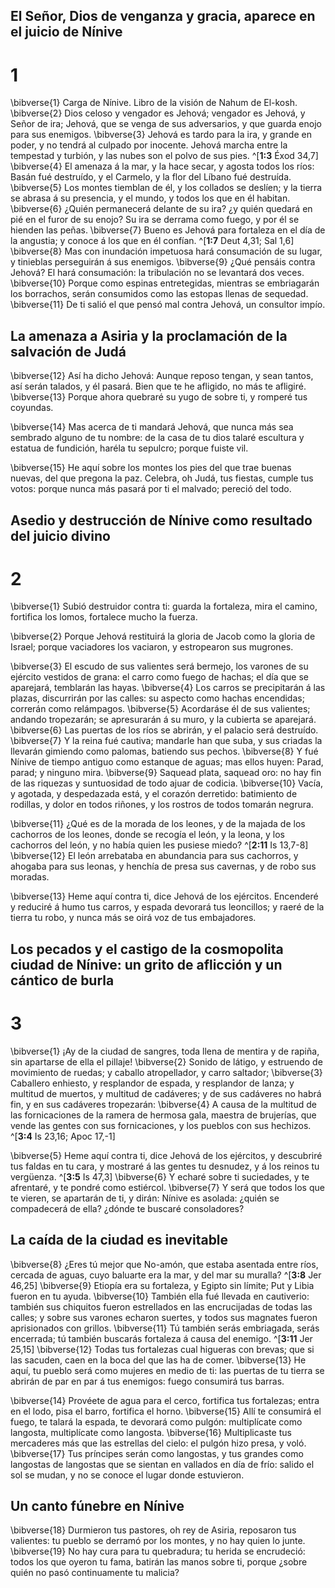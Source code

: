 ## El Señor, Dios de venganza y gracia, aparece en el juicio de Nínive
# 1 
\bibverse{1} Carga de Nínive. Libro de la visión de Nahum de El-kosh. \bibverse{2} Dios celoso y vengador es Jehová; vengador es Jehová, y Señor de ira; Jehová, que se venga de sus adversarios, y que guarda enojo para sus enemigos. \bibverse{3} Jehová es tardo para la ira, y grande en poder, y no tendrá al culpado por inocente. Jehová marcha entre la tempestad y turbión, y las nubes son el polvo de sus pies. ^[**1:3** Éxod 34,7] \bibverse{4} El amenaza á la mar, y la hace secar, y agosta todos los ríos: Basán fué destruído, y el Carmelo, y la flor del Líbano fué destruída. \bibverse{5} Los montes tiemblan de él, y los collados se deslíen; y la tierra se abrasa á su presencia, y el mundo, y todos los que en él habitan. \bibverse{6} ¿Quién permanecerá delante de su ira? ¿y quién quedará en pié en el furor de su enojo? Su ira se derrama como fuego, y por él se hienden las peñas. \bibverse{7} Bueno es Jehová para fortaleza en el día de la angustia; y conoce á los que en él confían. ^[**1:7** Deut 4,31; Sal 1,6] \bibverse{8} Mas con inundación impetuosa hará consumación de su lugar, y tinieblas perseguirán á sus enemigos. \bibverse{9} ¿Qué pensáis contra Jehová? El hará consumación: la tribulación no se levantará dos veces. \bibverse{10} Porque como espinas entretegidas, mientras se embriagarán los borrachos, serán consumidos como las estopas llenas de sequedad. \bibverse{11} De ti salió el que pensó mal contra Jehová, un consultor impío. 
 

## La amenaza a Asiria y la proclamación de la salvación de Judá
\bibverse{12} Así ha dicho Jehová: Aunque reposo tengan, y sean tantos, así serán talados, y él pasará. Bien que te he afligido, no más te afligiré. \bibverse{13} Porque ahora quebraré su yugo de sobre ti, y romperé tus coyundas. 

\bibverse{14} Mas acerca de ti mandará Jehová, que nunca más sea sembrado alguno de tu nombre: de la casa de tu dios talaré escultura y estatua de fundición, haréla tu sepulcro; porque fuiste vil. 

\bibverse{15} He aquí sobre los montes los pies del que trae buenas nuevas, del que pregona la paz. Celebra, oh Judá, tus fiestas, cumple tus votos: porque nunca más pasará por ti el malvado; pereció del todo. 

## Asedio y destrucción de Nínive como resultado del juicio divino
# 2 
\bibverse{1} Subió destruidor contra ti: guarda la fortaleza, mira el camino, fortifica los lomos, fortalece mucho la fuerza. 

\bibverse{2} Porque Jehová restituirá la gloria de Jacob como la gloria de Israel; porque vaciadores los vaciaron, y estropearon sus mugrones. 

\bibverse{3} El escudo de sus valientes será bermejo, los varones de su ejército vestidos de grana: el carro como fuego de hachas; el día que se aparejará, temblarán las hayas. \bibverse{4} Los carros se precipitarán á las plazas, discurrirán por las calles: su aspecto como hachas encendidas; correrán como relámpagos. \bibverse{5} Acordaráse él de sus valientes; andando tropezarán; se apresurarán á su muro, y la cubierta se aparejará. \bibverse{6} Las puertas de los ríos se abrirán, y el palacio será destruído. \bibverse{7} Y la reina fué cautiva; mandarle han que suba, y sus criadas la llevarán gimiendo como palomas, batiendo sus pechos. \bibverse{8} Y fué Nínive de tiempo antiguo como estanque de aguas; mas ellos huyen: Parad, parad; y ninguno mira. \bibverse{9} Saquead plata, saquead oro: no hay fin de las riquezas y suntuosidad de todo ajuar de codicia. \bibverse{10} Vacía, y agotada, y despedazada está, y el corazón derretido: batimiento de rodillas, y dolor en todos riñones, y los rostros de todos tomarán negrura. 

\bibverse{11} ¿Qué es de la morada de los leones, y de la majada de los cachorros de los leones, donde se recogía el león, y la leona, y los cachorros del león, y no había quien les pusiese miedo? ^[**2:11** Is 13,7-8] \bibverse{12} El león arrebataba en abundancia para sus cachorros, y ahogaba para sus leonas, y henchía de presa sus cavernas, y de robo sus moradas. 


\bibverse{13} Heme aquí contra ti, dice Jehová de los ejércitos. Encenderé y reduciré á humo tus carros, y espada devorará tus leoncillos; y raeré de la tierra tu robo, y nunca más se oirá voz de tus embajadores. 

## Los pecados y el castigo de la cosmopolita ciudad de Nínive: un grito de aflicción y un cántico de burla
# 3 
\bibverse{1} ¡Ay de la ciudad de sangres, toda llena de mentira y de rapiña, sin apartarse de ella el pillaje! \bibverse{2} Sonido de látigo, y estruendo de movimiento de ruedas; y caballo atropellador, y carro saltador; \bibverse{3} Caballero enhiesto, y resplandor de espada, y resplandor de lanza; y multitud de muertos, y multitud de cadáveres; y de sus cadáveres no habrá fin, y en sus cadáveres tropezarán: \bibverse{4} A causa de la multitud de las fornicaciones de la ramera de hermosa gala, maestra de brujerías, que vende las gentes con sus fornicaciones, y los pueblos con sus hechizos. ^[**3:4** Is 23,16; Apoc 17,-1] 


\bibverse{5} Heme aquí contra ti, dice Jehová de los ejércitos, y descubriré tus faldas en tu cara, y mostraré á las gentes tu desnudez, y á los reinos tu vergüenza. ^[**3:5** Is 47,3] \bibverse{6} Y echaré sobre ti suciedades, y te afrentaré, y te pondré como estiércol. \bibverse{7} Y será que todos los que te vieren, se apartarán de ti, y dirán: Nínive es asolada: ¿quién se compadecerá de ella? ¿dónde te buscaré consoladores? 


## La caída de la ciudad es inevitable
\bibverse{8} ¿Eres tú mejor que No-amón, que estaba asentada entre ríos, cercada de aguas, cuyo baluarte era la mar, y del mar su muralla? ^[**3:8** Jer 46,25] \bibverse{9} Etiopía era su fortaleza, y Egipto sin límite; Put y Libia fueron en tu ayuda. \bibverse{10} También ella fué llevada en cautiverio: también sus chiquitos fueron estrellados en las encrucijadas de todas las calles; y sobre sus varones echaron suertes, y todos sus magnates fueron aprisionados con grillos. \bibverse{11} Tú también serás embriagada, serás encerrada; tú también buscarás fortaleza á causa del enemigo. ^[**3:11** Jer 25,15] \bibverse{12} Todas tus fortalezas cual higueras con brevas; que si las sacuden, caen en la boca del que las ha de comer. \bibverse{13} He aquí, tu pueblo será como mujeres en medio de ti: las puertas de tu tierra se abrirán de par en par á tus enemigos: fuego consumirá tus barras. 
 

\bibverse{14} Provéete de agua para el cerco, fortifica tus fortalezas; entra en el lodo, pisa el barro, fortifica el horno. \bibverse{15} Allí te consumirá el fuego, te talará la espada, te devorará como pulgón: multiplícate como langosta, multiplícate como langosta. \bibverse{16} Multiplicaste tus mercaderes más que las estrellas del cielo: el pulgón hizo presa, y voló. \bibverse{17} Tus príncipes serán como langostas, y tus grandes como langostas de langostas que se sientan en vallados en día de frío: salido el sol se mudan, y no se conoce el lugar donde estuvieron. 

## Un canto fúnebre en Nínive
\bibverse{18} Durmieron tus pastores, oh rey de Asiria, reposaron tus valientes: tu pueblo se derramó por los montes, y no hay quien lo junte. \bibverse{19} No hay cura para tu quebradura; tu herida se encrudeció: todos los que oyeron tu fama, batirán las manos sobre ti, porque ¿sobre quién no pasó continuamente tu malicia? 